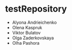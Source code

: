 # testRepository
- Alyona Andrieichenko
- Olena Kaspruk
- Viktor Bulatov
- Olga Zaderkovskaya
- Olha Pashora
